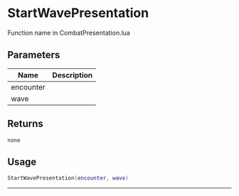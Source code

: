 # StartWavePresentation

Function name in CombatPresentation.lua

## Parameters

| Name      | Description |
| --------- | ----------- |
| encounter |             |
| wave      |             |

## Returns

`none`

## Usage

```lua
StartWavePresentation(encounter, wave)
```

---
